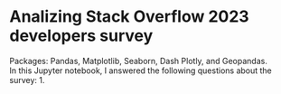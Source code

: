 # Analizing Stack Overflow 2023 developers survey
Packages: Pandas, Matplotlib, Seaborn, Dash Plotly, and Geopandas.   
In this Jupyter notebook, I answered the following questions about the survey:
1. 
